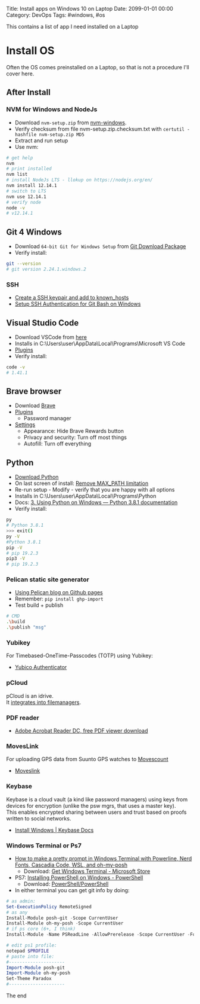 Title: Install apps on Windows 10 on Laptop
Date: 2099-01-01 00:00
Category: DevOps
Tags: #windows, #os

This contains a list of app I need installed on a Laptop

# Install OS

Often the OS comes preinstalled on a Laptop, so that is not a procedure I'll cover here.

## After Install

### NVM for Windows and NodeJs

* Download `nvm-setup.zip` from [nvm-windows](https://github.com/coreybutler/nvm-windows/releases).
* Verify checksum from file nvm-setup.zip.checksum.txt with 
`certutil -hashfile nvm-setup.zip MD5`
* Extract and run setup
* Use nvm:
```bash
# get help
nvm
# print installed
nvm list
# install NodeJs LTS - llokup on https://nodejs.org/en/
nvm install 12.14.1
# switch to LTS
nvm use 12.14.1
# verify node
node -v
# v12.14.1
```

## Git 4 Windows

* Download `64-bit Git for Windows Setup` from [Git Download Package](https://git-scm.com/download/win)
* Verify install:
```bash
git --version
# git version 2.24.1.windows.2
```

### SSH

* [Create a SSH keypair and add to known_hosts](https://github.com/rasor/rasor.github.io/blob/pelican/content/2020/LinuxKubuntuInstall.md#git)
* [Setup SSH Authentication for Git Bash on Windows](https://dev.to/bsara/how-to-setup-ssh-authentication-for-git-bash-on-windows-a63)

## Visual Studio Code

* Download VSCode from [here](https://code.visualstudio.com/docs/?dv=win64user)
* Installs in C:\Users\user\AppData\Local\Programs\Microsoft VS Code
* [Plugins](https://github.com/rasor/awesome-tables/blob/master/awesome-plugins.md#visual-studio-code)
* Verify install:
```bash
code -v
# 1.41.1
```

## Brave browser

* Download [Brave](https://laptop-updates.brave.com/latest/winx64)
* [Plugins](https://github.com/rasor/awesome-tables/blob/master/awesome-plugins.md#chrome)
    * Password manager
* [Settings](brave://settings/)
    * Appearance: Hide Brave Rewards button
    * Privacy and security: Turn off most things 
    * Autofill: Turn off everything 

## Python

* [Download Python](https://www.python.org/downloads/)
* On last screen of install: [Remove MAX_PATH limitation](https://docs.python.org/3/using/windows.html#removing-the-max-path-limitation)
* Re-run setup - Modify - verify that you are happy with all options
* Installs in C:\Users\user\AppData\Local\Programs\Python
* Docs: [3. Using Python on Windows &#8212; Python 3.8.1 documentation](https://docs.python.org/3/using/windows.html)
* Verify install:
```bash
py
# Python 3.8.1
>>> exit()
py -V
#Python 3.8.1
pip -V
# pip 19.2.3
pip3 -V
# pip 19.2.3
```

### Pelican static site generator

* [Using Pelican blog on Github pages](https://rasor.github.io/using-pelican-blog-on-github-pages.html)
* Remember: `pip install ghp-import`
* Test build + publish
```bash
# CMD
.\build
.\publish "msg"
```

### Yubikey

For Timebased-OneTime-Passcodes (TOTP) using Yubikey:  

* [Yubico Authenticator](https://www.yubico.com/products/services-software/download/yubico-authenticator/)

### pCloud

pCloud is an idrive.  
It [integrates into filemanagers](https://www.pcloud.com/how-to-install-pcloud-drive-windows.html?download=windows-10-64bit).  

### PDF reader

* [Adobe Acrobat Reader DC, free PDF viewer download](https://get.adobe.com/uk/reader/)

### MovesLink

For uploading GPS data from Suunto GPS watches to [Movescount](http://www.movescount.com/) 

* [Moveslink](https://www.suunto.com/en-gb/Support/software-support/moveslink/)

### Keybase

Keybase is a cloud vault (a kind like password managers) using keys from devices for encryption (unlike the psw mgrs, that uses a master key).  
This enables encrypted sharing between users and trust based on proofs written to social networks.  

* [Install Windows | Keybase Docs](https://keybase.io/docs/the_app/install_windows)

### Windows Terminal or Ps7

* [How to make a pretty prompt in Windows Terminal with Powerline, Nerd Fonts, Cascadia Code, WSL, and oh-my-posh](https://www.hanselman.com/blog/HowToMakeAPrettyPromptInWindowsTerminalWithPowerlineNerdFontsCascadiaCodeWSLAndOhmyposh.aspx)
    * Download: [Get Windows Terminal - Microsoft Store](https://www.microsoft.com/en-us/p/windows-terminal/9n0dx20hk701?activetab=pivot:overviewtab)
* PS7: [Installing PowerShell on Windows - PowerShell](https://docs.microsoft.com/en-us/powershell/scripting/install/installing-powershell-core-on-windows?view=powershell-7)
    * Download: [PowerShell/PowerShell](https://github.com/PowerShell/PowerShell/releases)
* In either terminal you can get git info by doing:
```ps1
# as admin:
Set-ExecutionPolicy RemoteSigned
# as any
Install-Module posh-git -Scope CurrentUser
Install-Module oh-my-posh -Scope CurrentUser
# if ps core (6+, I think)
Install-Module -Name PSReadLine -AllowPrerelease -Scope CurrentUser -Force -SkipPublisherCheck

# edit ps1 profile:
notepad $PROFILE
# paste into file:
#---------------------
Import-Module posh-git
Import-Module oh-my-posh
Set-Theme Paradox
#---------------------
```

The end